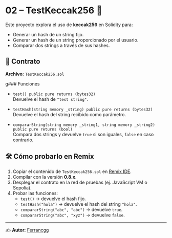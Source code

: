 # 02 – TestKeccak256 🔑

Este proyecto explora el uso de **keccak256** en Solidity para:

- Generar un hash de un string fijo.
- Generar un hash de un string proporcionado por el usuario.
- Comparar dos strings a través de sus hashes.

## 📜 Contrato

**Archivo:** `TestKeccak256.sol`

g### Funciones

- `test() public pure returns (bytes32)`  
  Devuelve el hash de `"test string"`.

- `testHash(string memory _string) public pure returns (bytes32)`  
  Devuelve el hash del string recibido como parámetro.

- `compararString(string memory _string1, string memory _string2) public pure returns (bool)`  
  Compara dos strings y devuelve `true` si son iguales, `false` en caso contrario.

## 🛠 Cómo probarlo en Remix

1. Copiar el contenido de `TestKeccak256.sol` en [Remix IDE](https://remix.ethereum.org/).
2. Compilar con la versión **0.8.x**.
3. Desplegar el contrato en la red de pruebas (ej. JavaScript VM o Sepolia).
4. Probar las funciones:
   - `test()` → devuelve el hash fijo.
   - `testHash("hola")` → devuelve el hash del string `"hola"`.
   - `compararString("abc", "abc")` → devuelve `true`.
   - `compararString("abc", "xyz")` → devuelve `false`.

---

✍️ **Autor:** [Ferrancgg](https://github.com/Ferrancgg)  
